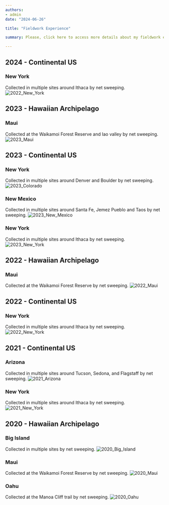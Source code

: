 ```yaml
---
authors:
- admin
date: "2024-06-26"

title: "Fieldwork Experience"

summary: Please, click here to access more details about my fieldwork experience.

---
```


## 2024 - Continental US

### New York
Collected in multiple sites around Ithaca by net sweeping.
![2022_New_York](/2024_New_York.jpg)

## 2023 - Hawaiian Archipelago

### Maui
Collected at the Waikamoi Forest Reserve and Iao valley by net sweeping.
![2023_Maui](/2023_Maui.jpg)

## 2023 - Continental US

### New York
Collected in multiple sites around Denver and Boulder by net sweeping.
![2023_Colorado](/2023_Colorado.jpg)

### New Mexico
Collected in multiple sites around Santa Fe, Jemez Pueblo and Taos by net sweeping.
![2023_New_Mexico](/2023_New_Mexico.jpg)

### New York
Collected in multiple sites around Ithaca by net sweeping.
![2023_New_York](/2023_New_York.jpg)

## 2022 - Hawaiian Archipelago

### Maui
Collected at the Waikamoi Forest Reserve by net sweeping.
![2022_Maui](/2022_Maui.jpg)

## 2022 - Continental US

### New York
Collected in multiple sites around Ithaca by net sweeping.
![2022_New_York](/2022_New_York.jpg)

## 2021 - Continental US

### Arizona
Collected in multiple sites around Tucson, Sedona, and Flagstaff by net sweeping.
![2021_Arizona](/2021_Arizona.jpg)

### New York
Collected in multiple sites around Ithaca by net sweeping.
![2021_New_York](/2021_New_York.jpg)

## 2020 - Hawaiian Archipelago

### Big Island
Collected in multiple sites by net sweeping.
![2020_Big_Island](/2020_Big_Island.jpg)

### Maui
Collected at the Waikamoi Forest Reserve by net sweeping.
![2020_Maui](/2020_Maui.jpg)

### Oahu
Collected at the Manoa Cliff trail by net sweeping.
![2020_Oahu](/2020_Oahu.jpg)
